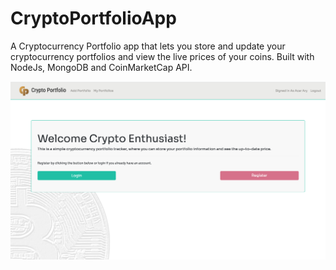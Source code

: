 # CryptoPortfolioApp
A Cryptocurrency Portfolio app that lets you store and update your cryptocurrency portfolios and view the live prices of your coins. Built with NodeJs, MongoDB and CoinMarketCap API.

![alt text](https://github.com/bgorchu/CryptoPortfolioApp/blob/master/screenshots/landingscreen.png "Landing Screen")
